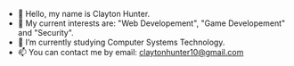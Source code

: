- 👋 Hello, my name is Clayton Hunter.
- 👀 My current interests are: "Web Developement", "Game Developement" and "Security".
- 🌱 I’m currently studying Computer Systems Technology.
- 📫 You can contact me by email: claytonhunter10@gmail.com
